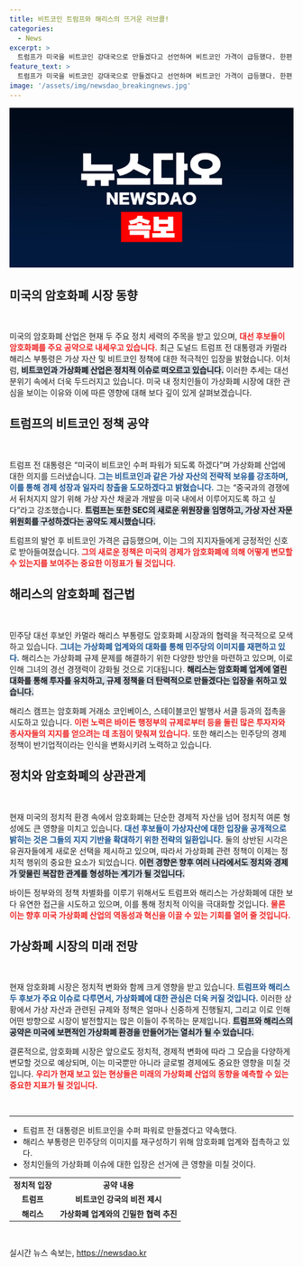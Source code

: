 ```yaml
---
title: 비트코인 트럼프와 해리스의 뜨거운 러브콜!
categories:
  - News
excerpt: >
  트럼프가 미국을 비트코인 강대국으로 만들겠다고 선언하며 비트코인 가격이 급등했다. 한편, 해리스도 업계 접촉을 시도하는 등, 대선 후보들이 가상화폐에 몰두하는 모습이 포착됐다. 정치와 가상자산의 충돌, 과연 누가 승리할까?
feature_text: >
  트럼프가 미국을 비트코인 강대국으로 만들겠다고 선언하며 비트코인 가격이 급등했다. 한편, 해리스도 업계 접촉을 시도하는 등, 대선 후보들이 가상화폐에 몰두하는 모습이 포착됐다. 정치와 가상자산의 충돌, 과연 누가 승리할까?
image: '/assets/img/newsdao_breakingnews.jpg'
---
```


<p><img src="/assets/img/newsdao_breakingnews.jpg" alt="ranknews 속보" /></p>

<h2 data-ke-size="size26">미국의 암호화폐 시장 동향</h2>

<p data-ke-size="size16">&nbsp;</p>

<p>미국의 암호화폐 산업은 현재 두 주요 정치 세력의 주목을 받고 있으며, <b><span style="color: #ee2323;">대선 후보들이 암호화폐를 주요 공약으로 내세우고 있습니다.</span></b> 최근 도널드 트럼프 전 대통령과 카멀라 해리스 부통령은 가상 자산 및 비트코인 정책에 대한 적극적인 입장을 밝혔습니다. 이처럼, <b><span style="background-color: #21538527;">비트코인과 가상화폐 산업은 정치적 이슈로 떠오르고 있습니다.</span></b> 이러한 추세는 대선 분위기 속에서 더욱 두드러지고 있습니다. 미국 내 정치인들이 가상화폐 시장에 대한 관심을 보이는 이유와 이에 따른 영향에 대해 보다 깊이 있게 살펴보겠습니다.</p>

<h2 data-ke-size="size26">트럼프의 비트코인 정책 공약</h2>

<p data-ke-size="size16">&nbsp;</p>

<p>트럼프 전 대통령은 “미국이 비트코인 수퍼 파워가 되도록 하겠다”며 가상화폐 산업에 대한 의지를 드러냈습니다. <b><span style="color: #1a5490;">그는 비트코인과 같은 가상 자산의 전략적 보유를 강조하며, 이를 통해 경제 성장과 일자리 창출을 도모하겠다고 밝혔습니다.</span></b> 그는 “중국과의 경쟁에서 뒤처지지 않기 위해 가상 자산 채굴과 개발을 미국 내에서 이루어지도록 하고 싶다”라고 강조했습니다. <b><span style="background-color: #21538527;">트럼프는 또한 SEC의 새로운 위원장을 임명하고, 가상 자산 자문위원회를 구성하겠다는 공약도 제시했습니다.</span></b></p>

<p>트럼프의 발언 후 비트코인 가격은 급등했으며, 이는 그의 지지자들에게 긍정적인 신호로 받아들여졌습니다. <b><span style="color: #ee2323;">그의 새로운 정책은 미국의 경제가 암호화폐에 의해 어떻게 변모할 수 있는지를 보여주는 중요한 이정표가 될 것입니다.</span></b></p>

<h2 data-ke-size="size26">해리스의 암호화폐 접근법</h2>

<p data-ke-size="size16">&nbsp;</p>

<p>민주당 대선 후보인 카멀라 해리스 부통령도 암호화폐 시장과의 협력을 적극적으로 모색하고 있습니다. <b><span style="color: #1a5490;">그녀는 가상화폐 업계와의 대화를 통해 민주당의 이미지를 재편하고 있다.</span></b> 해리스는 가상화폐 규제 문제를 해결하기 위한 다양한 방안을 마련하고 있으며, 이로 인해 그녀의 경선 경쟁력이 강화될 것으로 기대됩니다. <b><span style="background-color: #21538527;">해리스는 암호화폐 업계에 열린 대화를 통해 투자를 유치하고, 규제 정책을 더 탄력적으로 만들겠다는 입장을 취하고 있습니다.</span></b></p>

<p>해리스 캠프는 암호화폐 거래소 코인베이스, 스테이블코인 발행사 서클 등과의 접촉을 시도하고 있습니다. <b><span style="color: #ee2323;">이런 노력은 바이든 행정부의 규제로부터 등을 돌린 많은 투자자와 종사자들의 지지를 얻으려는 데 초점이 맞춰져 있습니다.</span></b> 또한 해리스는 민주당의 경제 정책이 반기업적이라는 인식을 변화시키려 노력하고 있습니다.</p>

<h2 data-ke-size="size26">정치와 암호화폐의 상관관계</h2>

<p data-ke-size="size16">&nbsp;</p>

<p>현재 미국의 정치적 환경 속에서 암호화폐는 단순한 경제적 자산을 넘어 정치적 여론 형성에도 큰 영향을 미치고 있습니다. <b><span style="color: #1a5490;">대선 후보들이 가상자산에 대한 입장을 공개적으로 밝히는 것은 그들의 지지 기반을 확대하기 위한 전략의 일환입니다.</span></b> 둘의 상반된 시각은 유권자들에게 새로운 선택을 제시하고 있으며, 따라서 가상화폐 관련 정책이 이제는 정치적 행위의 중요한 요소가 되었습니다. <b><span style="background-color: #21538527;">이런 경향은 향후 여러 나라에서도 정치와 경제가 맞물린 복잡한 관계를 형성하는 계기가 될 것입니다.</span></b></p>

<p>바이든 정부와의 정책 차별화를 이루기 위해서도 트럼프와 해리스는 가상화폐에 대한 보다 유연한 접근을 시도하고 있으며, 이를 통해 정치적 이익을 극대화할 것입니다. <b><span style="color: #ee2323;">물론 이는 향후 미국 가상화폐 산업의 역동성과 혁신을 이끌 수 있는 기회를 열어 줄 것입니다.</span></b></p>

<h2 data-ke-size="size26">가상화폐 시장의 미래 전망</h2>

<p data-ke-size="size16">&nbsp;</p>

<p>현재 암호화폐 시장은 정치적 변화와 함께 크게 영향을 받고 있습니다. <b><span style="color: #1a5490;">트럼프와 해리스 두 후보가 주요 이슈로 다루면서, 가상화폐에 대한 관심은 더욱 커질 것입니다.</span></b> 이러한 상황에서 가상 자산과 관련된 규제와 정책은 얼마나 신중하게 진행될지, 그리고 이로 인해 어떤 방향으로 시장이 발전할지는 많은 이들이 주목하는 문제입니다. <b><span style="background-color: #21538527;">트럼프와 해리스의 공약은 미국에 보편적인 가상화폐 환경을 만들어가는 열쇠가 될 수 있습니다.</span></b></p>

<p>결론적으로, 암호화폐 시장은 앞으로도 정치적, 경제적 변화에 따라 그 모습을 다양하게 변모할 것으로 예상되며, 이는 미국뿐만 아니라 글로벌 경제에도 중요한 영향을 미칠 것입니다. <b><span style="color: #ee2323;">우리가 현재 보고 있는 현상들은 미래의 가상화폐 산업의 동향을 예측할 수 있는 중요한 지표가 될 것입니다.</span></b></p>

<p data-ke-size="size16">&nbsp;</p>

<hr>

<ul>
    <li>트럼프 전 대통령은 비트코인을 수퍼 파워로 만들겠다고 약속했다.</li>
    <li>해리스 부통령은 민주당의 이미지를 재구성하기 위해 암호화폐 업계와 접촉하고 있다.</li>
    <li>정치인들의 가상화폐 이슈에 대한 입장은 선거에 큰 영향을 미칠 것이다.</li>
</ul>

<table style="width: 100%;">
    <tr>
        <td style="text-align: center; height: 17px;"><b>정치적 입장</b></td>
        <td style="text-align: center; height: 17px;"><b>공약 내용</b></td>
    </tr>
    <tr>
        <td style="text-align: center; height: 17px;"><b>트럼프</b></td>
        <td style="text-align: center; height: 17px;"><b>비트코인 강국의 비전 제시</b></td>
    </tr>
    <tr>
        <td style="text-align: center; height: 17px;"><b>해리스</b></td>
        <td style="text-align: center; height: 17px;"><b>가상화폐 업계와의 긴밀한 협력 추진</b></td>
    </tr>
</table>

<p data-ke-size="size16">&nbsp;</p>
실시간 뉴스 속보는, <a href="https://newsdao.kr" rel="dofollow">https://newsdao.kr</a>


